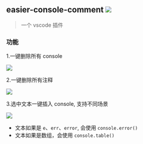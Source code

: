 ## easier-console-comment ![](https://img.shields.io/badge/vscode%20plugin-0.1.6-brightgreen)

> 一个 vscode 插件

### 功能

1.一键删除所有 console

   ![](http://assets.onlyadaydreamer.top/vscode-plugin-gifs/delete-all-console.gif)
   
2.一键删除所有注释

   ![](http://assets.onlyadaydreamer.top/vscode-plugin-gifs/delete-all-comment.gif)
   
3.选中文本一键插入 console, 支持不同场景

   ![](http://assets.onlyadaydreamer.top/vscode-plugin-gifs/insert-console.gif)
   
   - 文本如果是 `e`、`err`、`error`, 会使用 `console.error()`
   - 文本如果是数组，会使用 `console.table()`
